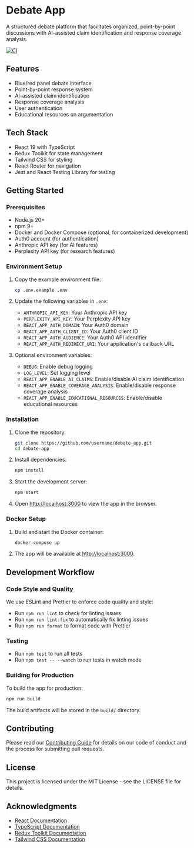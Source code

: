 # Debate App

A structured debate platform that facilitates organized, point-by-point discussions with AI-assisted claim identification and response coverage analysis.

[![CI](https://github.com/abaa1/debate-app/actions/workflows/ci.yml/badge.svg)](https://github.com/abaa1/debate-app/actions/workflows/ci.yml)

## Features

- Blue/red panel debate interface
- Point-by-point response system
- AI-assisted claim identification
- Response coverage analysis
- User authentication
- Educational resources on argumentation

## Tech Stack

- React 19 with TypeScript
- Redux Toolkit for state management
- Tailwind CSS for styling
- React Router for navigation
- Jest and React Testing Library for testing

## Getting Started

### Prerequisites

- Node.js 20+
- npm 9+
- Docker and Docker Compose (optional, for containerized development)
- Auth0 account (for authentication)
- Anthropic API key (for AI features)
- Perplexity API key (for research features)

### Environment Setup

1. Copy the example environment file:
   ```bash
   cp .env.example .env
   ```

2. Update the following variables in `.env`:
   - `ANTHROPIC_API_KEY`: Your Anthropic API key
   - `PERPLEXITY_API_KEY`: Your Perplexity API key
   - `REACT_APP_AUTH_DOMAIN`: Your Auth0 domain
   - `REACT_APP_AUTH_CLIENT_ID`: Your Auth0 client ID
   - `REACT_APP_AUTH_AUDIENCE`: Your Auth0 API identifier
   - `REACT_APP_AUTH_REDIRECT_URI`: Your application's callback URL

3. Optional environment variables:
   - `DEBUG`: Enable debug logging
   - `LOG_LEVEL`: Set logging level
   - `REACT_APP_ENABLE_AI_CLAIMS`: Enable/disable AI claim identification
   - `REACT_APP_ENABLE_COVERAGE_ANALYSIS`: Enable/disable response coverage analysis
   - `REACT_APP_ENABLE_EDUCATIONAL_RESOURCES`: Enable/disable educational resources

### Installation

1. Clone the repository:
   ```bash
   git clone https://github.com/username/debate-app.git
   cd debate-app
   ```

2. Install dependencies:
   ```bash
   npm install
   ```

3. Start the development server:
   ```bash
   npm start
   ```

4. Open [http://localhost:3000](http://localhost:3000) to view the app in the browser.

### Docker Setup

1. Build and start the Docker container:
   ```bash
   docker-compose up
   ```

2. The app will be available at [http://localhost:3000](http://localhost:3000).

## Development Workflow

### Code Style and Quality

We use ESLint and Prettier to enforce code quality and style:

- Run `npm run lint` to check for linting issues
- Run `npm run lint:fix` to automatically fix linting issues
- Run `npm run format` to format code with Prettier

### Testing

- Run `npm test` to run all tests
- Run `npm test -- --watch` to run tests in watch mode

### Building for Production

To build the app for production:

```bash
npm run build
```

The build artifacts will be stored in the `build/` directory.

## Contributing

Please read our [Contributing Guide](./CONTRIBUTING.md) for details on our code of conduct and the process for submitting pull requests.

## License

This project is licensed under the MIT License - see the LICENSE file for details.

## Acknowledgments

- [React Documentation](https://react.dev/)
- [TypeScript Documentation](https://www.typescriptlang.org/docs/)
- [Redux Toolkit Documentation](https://redux-toolkit.js.org/)
- [Tailwind CSS Documentation](https://tailwindcss.com/docs/)